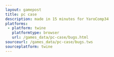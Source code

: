 ```yaml
---
layout: gamepost
title: pc case
description: made in 15 minutes for YaroComp34
platforms:
 - platform: twine
   platformtype: browser
   url: /games_data/pc-case/bugs.html
sourceurl: /games_data/pc-case/bugs.tws
sourceplatform: twine
---
```

